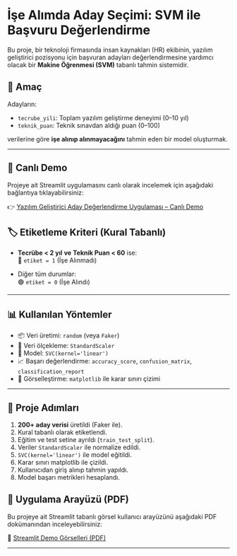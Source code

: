# İşe Alımda Aday Seçimi: SVM ile Başvuru Değerlendirme

Bu proje, bir teknoloji firmasında insan kaynakları (HR) ekibinin, yazılım geliştirici pozisyonu için başvuran adayları değerlendirmesine yardımcı olacak bir **Makine Öğrenmesi (SVM)** tabanlı tahmin sistemidir.

## 🎯 Amaç

Adayların:
- `tecrube_yili`: Toplam yazılım geliştirme deneyimi (0–10 yıl)
- `teknik_puan`: Teknik sınavdan aldığı puan (0–100)

verilerine göre **işe alınıp alınmayacağını** tahmin eden bir model oluşturmak.

---
## 🚀 Canlı Demo

Projeye ait Streamlit uygulamasını canlı olarak incelemek için aşağıdaki bağlantıya tıklayabilirsiniz:

👉 [Yazılım Geliştirici Aday Değerlendirme Uygulaması – Canlı Demo](https://svm-candidate-evaluation-api.streamlit.app/)


## 🏷️ Etiketleme Kriteri (Kural Tabanlı)

- **Tecrübe < 2 yıl** **ve** **Teknik Puan < 60** ise:  
  🔴 `etiket = 1` (İşe Alınmadı)
  
- Diğer tüm durumlar:  
  🟢 `etiket = 0` (İşe Alındı)

---

## 📊 Kullanılan Yöntemler

- 📦 Veri üretimi: `random` (veya `Faker`)
- 📏 Veri ölçekleme: `StandardScaler`
- 🤖 Model: `SVC(kernel='linear')`
- 📈 Başarı değerlendirme: `accuracy_score`, `confusion_matrix`, `classification_report`
- 🧩 Görselleştirme: `matplotlib` ile karar sınırı çizimi

---

## 🔧 Proje Adımları

1. **200+ aday verisi** üretildi (Faker ile).
2. Kural tabanlı olarak etiketlendi.
3. Eğitim ve test setine ayrıldı (`train_test_split`).
4. Veriler `StandardScaler` ile normalize edildi.
5. `SVC(kernel='linear')` ile model eğitildi.
6. Karar sınırı matplotlib ile çizildi.
7. Kullanıcıdan giriş alınıp tahmin yapıldı.
8. Model başarı metrikleri hesaplandı.


## 🎥 Uygulama Arayüzü (PDF)

Bu projeye ait Streamlit tabanlı görsel kullanıcı arayüzünü aşağıdaki PDF dokümanından inceleyebilirsiniz:

📄 [Streamlit Demo Görselleri (PDF)](https://github.com/BernaUzunoglu/svm-candidate-evaluation-api/blob/main/assets/streamlit-ui-demo.pdf)

---